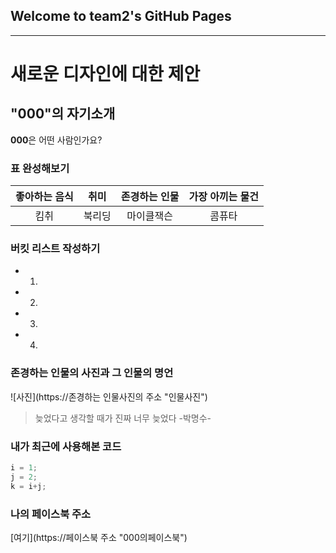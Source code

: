 ## Welcome to team2's GitHub Pages
-----
# 새로운 디자인에 대한 제안

## "000"의 자기소개

**000**은 어떤 사람인가요?

### 표 완성해보기

|좋아하는 음식|취미|존경하는 인물|가장 아끼는 물건|
|:-----:|:-----:|:-----:|:-----:|
|킴취|북리딩|마이클잭슨|콤퓨타|

### 버킷 리스트 작성하기

* 1.   
* 2.   
* 3.   
* 4.   

### 존경하는 인물의 사진과 그 인물의 명언

![사진](https://존경하는 인물사진의 주소 "인물사진")

> 늦었다고 생각할 때가 진짜 너무 늦었다 -박명수-

### 내가 최근에 사용해본 코드   
```java
i = 1;
j = 2;
k = i+j;
```

### 나의 페이스북 주소   
[여기](https://페이스북 주소 "000의페이스북")
